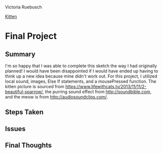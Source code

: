 Victoria Ruebusch

[Kitten](https://vruebusch.github.io/120-work/final-project/)

# **Final Project**

## Summary

I'm so happy that I was able to complete this sketch the way I had originally planned! I would have been disappointed if I would have ended up having to think up a new idea because mine didn't work out. For this project, I utilized local sound, images, Else If statements, and a mousePressed function. The kitten picture is sourced from https://www.lifewithcats.tv/2013/11/11/2-beautiful-sparrow/, the purring sound effect from http://soundbible.com, and the meow is from http://audiosoundclips.com/.

## Steps Taken



## Issues



## Final Thoughts
